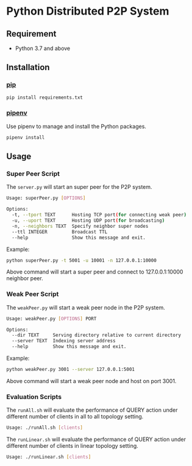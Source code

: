 # Python Distributed P2P System

## Requirement

* Python 3.7 and above

## Installation

### [pip](https://pip.pypa.io/en/stable/)

```bash
pip install requirements.txt
```

### [pipenv](https://pipenv.kennethreitz.org/en/latest/#) 

Use pipenv to manage and install the Python packages.

```bash
pipenv install
```

## Usage

### Super Peer Script

The `server.py` will start an super peer for the P2P system.

```bash
Usage: superPeer.py [OPTIONS]

Options:
  -t, --tport TEXT      Hosting TCP port(for connecting weak peer)
  -u, --uport TEXT      Hosting UDP port(for broadcasting)
  -n, --neighbors TEXT  Specify neighbor super nodes
  --ttl INTEGER         Broadcast TTL
  --help                Show this message and exit.
```

Example:

```bash
python superPeer.py -t 5001 -u 10001 -n 127.0.0.1:10000
```

Above command will start a super peer and connect to 127.0.0.1:10000 neighbor peer.

### Weak Peer Script

The `weakPeer.py` will start a weak peer node in the P2P system.

```bash
Usage: weakPeer.py [OPTIONS] PORT

Options:
  --dir TEXT     Serving directory relative to current directory
  --server TEXT  Indexing server address
  --help         Show this message and exit.
```

Example:

```bash
python weakPeer.py 3001 --server 127.0.0.1:5001
```

Above command will start a weak peer node and host on port 3001.

### Evaluation Scripts

The `runAll.sh` will evaluate the performance of QUERY action under different number of clients in all to all topology setting.

```bash
Usage: ./runAll.sh [clients]
```

The `runLinear.sh` will evaluate the performance of QUERY action under different number of clients in linear topology setting.

```bash
Usage: ./runLinear.sh [clients]
```

